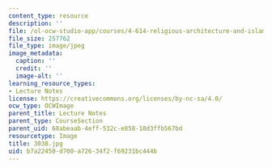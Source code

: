 ```yaml
---
content_type: resource
description: ''
file: /ol-ocw-studio-app/courses/4-614-religious-architecture-and-islamic-cultures-fall-2002/b7a22450d700a72634f2f69231bc444b_3038.jpg
file_size: 257762
file_type: image/jpeg
image_metadata:
  caption: ''
  credit: ''
  image-alt: ''
learning_resource_types:
- Lecture Notes
license: https://creativecommons.org/licenses/by-nc-sa/4.0/
ocw_type: OCWImage
parent_title: Lecture Notes
parent_type: CourseSection
parent_uid: 68abeaab-4eff-532c-e858-18d3ffb567bd
resourcetype: Image
title: 3038.jpg
uid: b7a22450-d700-a726-34f2-f69231bc444b
---
```


